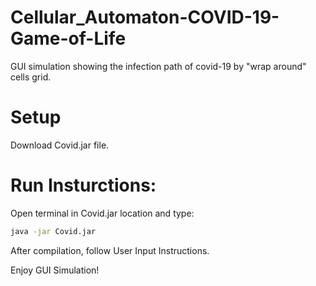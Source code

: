 # Cellular_Automaton-COVID-19-Game-of-Life
GUI simulation showing the infection path of covid-19 by "wrap around" cells grid. 

# Setup

Download Covid.jar file.

# Run Insturctions:
Open terminal in Covid.jar location and type:
```bash
java -jar Covid.jar
```
After compilation, follow User Input Instructions.

Enjoy GUI Simulation!
